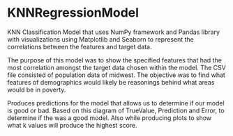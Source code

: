 # KNNRegressionModel

KNN Classification Model that uses NumPy framework and Pandas library with visualizations using Matplotlib and Seaborn to represent the correlations between the features and target data. 

The purpose of this model was to show the specified features that had the most correlation amongst the target data chosen within the model. The CSV file consisted of population data of midwest. The objective was to find what features of demographics would likely be reasonings behind what areas would be in poverty. 

Produces predictions for the model that allows us to determine if our model is good or bad. Based on this diagram of TrueValue, Prediction and Error, to determine if the was a good model. Also while producing plots to show what k values will produce the highest score. 
